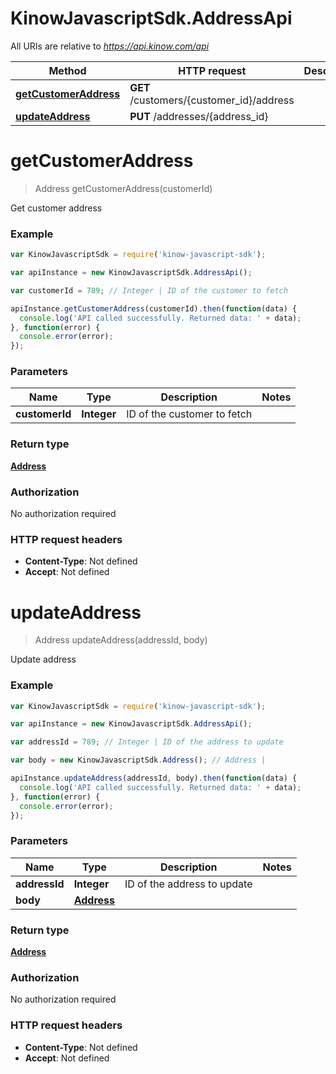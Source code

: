 # KinowJavascriptSdk.AddressApi

All URIs are relative to *https://api.kinow.com/api*

Method | HTTP request | Description
------------- | ------------- | -------------
[**getCustomerAddress**](AddressApi.md#getCustomerAddress) | **GET** /customers/{customer_id}/address | 
[**updateAddress**](AddressApi.md#updateAddress) | **PUT** /addresses/{address_id} | 


<a name="getCustomerAddress"></a>
# **getCustomerAddress**
> Address getCustomerAddress(customerId)



Get customer address

### Example
```javascript
var KinowJavascriptSdk = require('kinow-javascript-sdk');

var apiInstance = new KinowJavascriptSdk.AddressApi();

var customerId = 789; // Integer | ID of the customer to fetch

apiInstance.getCustomerAddress(customerId).then(function(data) {
  console.log('API called successfully. Returned data: ' + data);
}, function(error) {
  console.error(error);
});

```

### Parameters

Name | Type | Description  | Notes
------------- | ------------- | ------------- | -------------
 **customerId** | **Integer**| ID of the customer to fetch | 

### Return type

[**Address**](Address.md)

### Authorization

No authorization required

### HTTP request headers

 - **Content-Type**: Not defined
 - **Accept**: Not defined

<a name="updateAddress"></a>
# **updateAddress**
> Address updateAddress(addressId, body)



Update address

### Example
```javascript
var KinowJavascriptSdk = require('kinow-javascript-sdk');

var apiInstance = new KinowJavascriptSdk.AddressApi();

var addressId = 789; // Integer | ID of the address to update

var body = new KinowJavascriptSdk.Address(); // Address | 

apiInstance.updateAddress(addressId, body).then(function(data) {
  console.log('API called successfully. Returned data: ' + data);
}, function(error) {
  console.error(error);
});

```

### Parameters

Name | Type | Description  | Notes
------------- | ------------- | ------------- | -------------
 **addressId** | **Integer**| ID of the address to update | 
 **body** | [**Address**](Address.md)|  | 

### Return type

[**Address**](Address.md)

### Authorization

No authorization required

### HTTP request headers

 - **Content-Type**: Not defined
 - **Accept**: Not defined

